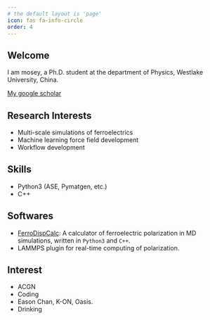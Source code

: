 ```yaml
---
# the default layout is 'page'
icon: fas fa-info-circle
order: 4
---
```


## Welcome

I am mosey, a Ph.D. student at the department of Physics, Westlake University, China.

[My google scholar](https://scholar.google.com/citations?user=NEXuAWYAAAAJ&hl=en)

## Research Interests

* Multi-scale simulations of ferroelectrics
* Machine learning force field development
* Workflow development

## Skills

* Python3 (ASE, Pymatgen, etc.)
* C++

## Softwares

* [FerroDispCalc](https://github.com/MoseyQAQ/FerroDispCalc): A calculator of ferroelectric polarization in MD simulations, written in `Python3` and `C++`.
* LAMMPS plugin for real-time computing of polarization.

## Interest

* ACGN
* Coding
* Eason Chan, K-ON, Oasis.
* Drinking
